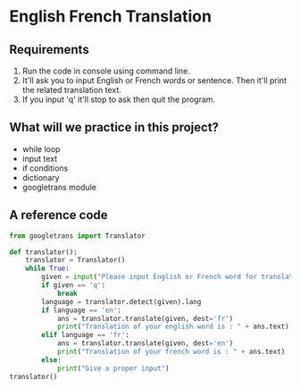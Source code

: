 # English French Translation

## Requirements

1. Run the code in console using command line.
2. It'll ask you to input English or French words or sentence. Then it'll print the related translation text.
3. If you input 'q' it'll stop to ask then quit the program.

## What will we practice in this project?

- while loop
- input text
- if conditions
- dictionary
- googletrans module

## A reference code

```python
from googletrans import Translator

def translator():
    translator = Translator()
    while True:
        given = input("Please input English or French word for translation : ")
        if given == 'q':
            break
        language = translator.detect(given).lang
        if language == 'en':
            ans = translator.translate(given, dest='fr')
            print("Translation of your english word is : " + ans.text)
        elif language == 'fr':
            ans = translator.translate(given, dest='en')
            print("Translation of your french word is : " + ans.text)
        else:
            print("Give a proper input")
translator()

```

